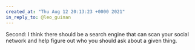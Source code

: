 ```yaml
---
created_at: "Thu Aug 12 20:13:23 +0000 2021"
in_reply_to: @leo_guinan
---
```


Second: I think there should be a search engine that can scan your social network and help figure out who you should ask about a given thing.